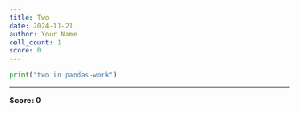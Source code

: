 ```yaml
---
title: Two
date: 2024-11-21
author: Your Name
cell_count: 1
score: 0
---
```


```python
print("two in pandas-work")
```


---
**Score: 0**